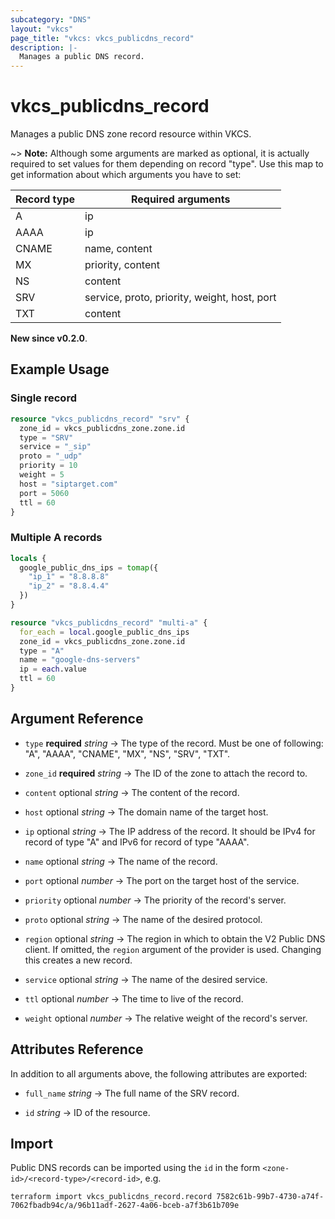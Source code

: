 ```yaml
---
subcategory: "DNS"
layout: "vkcs"
page_title: "vkcs: vkcs_publicdns_record"
description: |-
  Manages a public DNS record.
---
```


# vkcs_publicdns_record

Manages a public DNS zone record resource within VKCS.

~> **Note:** Although some arguments are marked as optional, it is actually required to set values for them depending on record \"type\". Use this map to get information about which arguments you have to set:

| Record type | Required arguments |
| ----------- | ------------------ |
| A | ip |
| AAAA | ip |
| CNAME | name, content |
| MX | priority, content |
| NS | content |
| SRV | service, proto, priority, weight, host, port |
| TXT | content |




**New since v0.2.0**.

## Example Usage
### Single record
```terraform
resource "vkcs_publicdns_record" "srv" {
  zone_id = vkcs_publicdns_zone.zone.id
  type = "SRV"
  service = "_sip"
  proto = "_udp"
  priority = 10
  weight = 5
  host = "siptarget.com"
  port = 5060
  ttl = 60
}
```

### Multiple A records
```terraform
locals {
  google_public_dns_ips = tomap({
    "ip_1" = "8.8.8.8"
    "ip_2" = "8.8.4.4"
  })
}

resource "vkcs_publicdns_record" "multi-a" {
  for_each = local.google_public_dns_ips
  zone_id = vkcs_publicdns_zone.zone.id
  type = "A"
  name = "google-dns-servers"
  ip = each.value
  ttl = 60
}
```

## Argument Reference
- `type` **required** *string* &rarr;  The type of the record. Must be one of following: "A", "AAAA", "CNAME", "MX", "NS", "SRV", "TXT".

- `zone_id` **required** *string* &rarr;  The ID of the zone to attach the record to.

- `content` optional *string* &rarr;  The content of the record.

- `host` optional *string* &rarr;  The domain name of the target host.

- `ip` optional *string* &rarr;  The IP address of the record. It should be IPv4 for record of type "A" and IPv6 for record of type "AAAA".

- `name` optional *string* &rarr;  The name of the record.

- `port` optional *number* &rarr;  The port on the target host of the service.

- `priority` optional *number* &rarr;  The priority of the record's server.

- `proto` optional *string* &rarr;  The name of the desired protocol.

- `region` optional *string* &rarr;  The region in which to obtain the V2 Public DNS client. If omitted, the `region` argument of the provider is used. Changing this creates a new record.

- `service` optional *string* &rarr;  The name of the desired service.

- `ttl` optional *number* &rarr;  The time to live of the record.

- `weight` optional *number* &rarr;  The relative weight of the record's server.


## Attributes Reference
In addition to all arguments above, the following attributes are exported:
- `full_name` *string* &rarr;  The full name of the SRV record.

- `id` *string* &rarr;  ID of the resource.


## Import

Public DNS records can be imported using the `id` in the form `<zone-id>/<record-type>/<record-id>`, e.g.

```shell
terraform import vkcs_publicdns_record.record 7582c61b-99b7-4730-a74f-7062fbadb94c/a/96b11adf-2627-4a06-bceb-a7f3b61b709e
```
